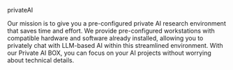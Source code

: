 
privateAI


Our mission is to give you a pre-configured private AI research environment that saves time and effort. We provide pre-configured workstations with compatible hardware and software already installed, allowing you to privately chat with LLM-based AI within this streamlined environment. With our Private AI BOX, you can focus on your AI projects without worrying about technical details.
